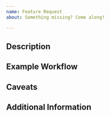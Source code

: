 ```yaml
---
name: Feature Request
about: Something missing? Come along!

---
```


<!--
  Thank you for proposing a new feature! To streamline our all efforts, please
  first read this short paragraph. If you can check all the boxes below, go for
  it and propose the feature!

  - [ ] Gettlr does not possess something similar (in which case it
        would be an enhancement, NOT a feature!)
  - [ ] I have searched the documentation to make sure I did not overlook it.
  - [ ] Gettlr's current features cannot be used to approximate this behaviour.
  - [ ] I have searched all issues (open and closed) to see if someone else
        wants something similar to which I could propose modifications (two
        features in one are easier and faster for us to implement).
  - [ ] I will prepend "[FEATURE]" to my issue title (this makes the list look much cleaner ;)
-->

<!-- First, please describe your feature in one or two short sentences. -->
## Description

<!-- Then, please tell us how this should work. Try to think of as many edge-cases as possible! -->
<!-- P.S.: You can also propose multiple workflows. This will make it easier to implement. -->
## Example Workflow

<!-- Now, are there any caveats, such as other features that would be affected? -->
## Caveats

<!-- Anything else you'd like to add? The more info, the merrier! -->
## Additional Information

